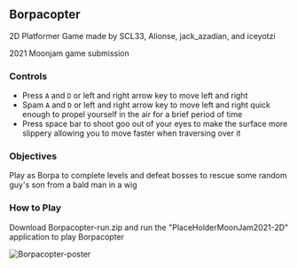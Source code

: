 ## Borpacopter ##

2D Platformer Game made by SCL33, Alionse, jack_azadian,  and iceyotzi

2021 Moonjam game submission

### Controls ###

- Press ```A``` and ```D``` or left and right arrow key to move left and right
- Spam ```A``` and ```D``` or left and right arrow key to move left and right quick enough to propel yourself in the air for a brief period of time
- Press space bar to shoot goo out of your eyes to make the surface more slippery allowing you to move faster when traversing over it

### Objectives ###

Play as Borpa to complete levels and defeat bosses to rescue some random guy's son from a bald man in a wig

### How to Play ###

Download Borpacopter-run.zip and run the "PlaceHolderMoonJam2021-2D" application to play Borpacopter

![Borpacopter-poster](https://user-images.githubusercontent.com/33261445/136125557-f623a50b-7284-4e3d-a95f-4997c0202719.png)

